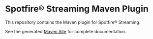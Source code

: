 # Spotfire&reg; Streaming Maven Plugin

This repository contains the Maven plugin for Spotfire&reg; Streaming.

See the generated [Maven Site](https://spotfiresoftware.github.io/tibco-streaming-maven-plugin/2.2.1/ep-maven-plugin/) for complete documentation.
